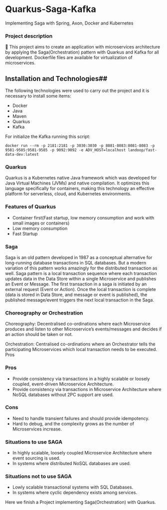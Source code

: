 # Quarkus-Saga-Kafka

Implementing Saga with Spring, Axon, Docker and Kubernetes

### Project description
🚀 This project aims to create an application with microservices architecture by applying the Saga(Orchestration) pattern with Quarkus and Kafka for all development. Dockerfile files are available for virtualization of microservices.

## Installation and  Technologies##

The following technologies were used to carry out the project and it is necessary to install some items:
- Docker
- Java
- Maven
- Quarkus
- Kafka

For initialize the Kafka running this script:

```
docker run --rm -p 2181:2181 -p 3030:3030 -p 8081-8083:8081-8083 -p 9581-9585:9581-9585 -p 9092:9092 -e ADV_HOST=localhost landoop/fast-data-dev:latest
```

### Quarkus

Quarkus is a Kubernetes native Java framework which was developed for Java Virtual Machines (JVMs) and native compilation. It optimizes this language specifically for containers, making this technology an effective platform for serverless, cloud, and Kubernetes environments.

### Features of Quarkus

- Container first(Fast startup, low memory consumption and work with small images or containers)
- Low memory consumption
- Fast Startup

### Saga

Saga is an old pattern developed in 1987 as a conceptual alternative for long-running database transactions in SQL databases. But a modern variation of this pattern works amazingly for the distributed transaction as well. Saga pattern is a local transaction sequence where each transaction updates data in the Data Store within a single Microservice and publishes an Event or Message. The first transaction in a saga is initiated by an external request (Event or Action). Once the local transaction is complete (data is stored in Data Store, and message or event is published), the published message/event triggers the next local transaction in the Saga.

### Choreography or Orchestration
Choreography: Decentralised co-ordinations where each Microservice produces and listen to other Microservice’s events/messages and decides if an action should be taken or not.

Orchestration: Centralised co-ordinations where an Orchestrator tells the participating Microservices which local transaction needs to be executed.
Pros

### Pros
- Provide consistency via transactions in a highly scalable or loosely coupled, event-driven Microservice Architecture.
- Provide consistency via transactions in Microservice Architecture where NoSQL databases without 2PC support are used.

### Cons

- Need to handle transient failures and should provide idempotency.
- Hard to debug, and the complexity grows as the number of Microservices increase.

### Situations to use SAGA

- In highly scalable, loosely coupled Microservice Architecture where event sourcing is used.
- In systems where distributed NoSQL databases are used.

### Situations not to use SAGA

- Lowly scalable transactional systems with SQL Databases.
- In systems where cyclic dependency exists among services.


Here we finish a Project implementing Saga(Orchestration) with Quarkus.
